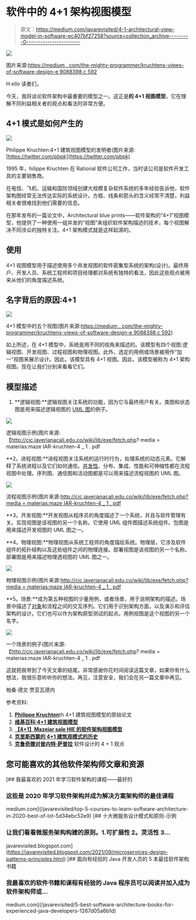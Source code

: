 # 软件中的 4+1 架构视图模型

> 原文：<https://medium.com/javarevisited/4-1-architectural-view-model-in-software-ec407bf27258?source=collection_archive---------0----------------------->

![](img/8e9f4efbb7c70403fc7efa5c6b84d05c.png)

图片来源:[https://medium . com/the-mighty-programmer/kruchtens-views-of-software-design-e 9088398 c 592](/the-mighty-programmer/kruchtens-views-of-software-design-e9088398c592)

H ello 读者们，

今天，我将谈论软件架构中最重要的模型之一。这正是**的 4+1 视图模型**，它在理解不同利益相关者的观点和看法时非常方便。

## 4+1 模式是如何产生的

![](img/cda96583f5a958b3a6c0ce9e9a134d42.png)

Philippe Kruchten:4+1 建筑视图模型的发明者(图片来源:[https://twitter.com/pbpk](https://twitter.com/pbpk)

1995 年，hilippe Kruchten 在 Rational 软件公司工作，当时该公司是软件开发工具的主要销售商。

在电信、飞机、运输和国防领域创建大规模复杂软件系统的多年经验告诉他，软件架构图经常无法传达实际的系统设计。方框、线条和箭头的含义经常不清楚，利益相关者很难找到他们需要的信息。

在那年发布的一篇论文中，Architectural blue prints——软件架构的“4+1”视图模型，他提供了一种使用一组并发的“视图”来组织软件架构描述的技术，每个视图解决不同涉众的独特关注。4+1 架构模式就是这样起源的。

## 使用

4+1 视图模型用于描述使用多个并发视图的软件密集型系统的架构(设计)。最终用户、开发人员、系统工程师和项目经理都对系统有独特的看法，因此这些观点被用来从他们的角度描述系统。

## 名字背后的原因:4+1

![](img/20bd2ef8182a48800f56306619bab0eb.png)

4+1 模型中的五个视图(图片来源:[https://medium . com/the-mighty-programmer/kruchtens-views-of-software-design-e 9088398 c 592](/the-mighty-programmer/kruchtens-views-of-software-design-e9088398c592))

如上所述，在 4+1 模型中，系统是用不同的视角来描述的。该模型有四个视图:逻辑视图、开发视图、过程视图和物理视图。此外，选定的用例或场景被用作“加一”视图来展示设计。因此，该模型具有 4+1 视图。因此，该模型被称为 4+1 架构视图。现在让我们分别来看看它们。

## 模型描述

1.  **逻辑视图:**逻辑视图关注系统的功能，因为它与最终用户有关。类图和状态图是用来描述逻辑视图的 [UML 图](/javarevisited/5-best-uml-books-and-courses-for-java-programmers-13c551a9235d)的例子。

![](img/2a22789d94c8a64a64378307b0e872f3.png)

逻辑视图示例(图片来源:【http://cic.javerianacali.edu.co/wiki/lib/exe/fetch.php? media = materias:maze IAR-kruchten-4 _ 1 . pdf

**2。进程视图:**进程视图关注系统的运行时行为，处理系统的动态元素。它解释了系统进程以及它们如何通信。[并发性](/javarevisited/8-best-multithreading-and-concurrency-courses-for-experienced-java-developers-8acfd3b25094)、分布、集成、性能和可伸缩性都在流程视图中处理。序列图、通信图和活动图都是可以用来描述流程视图的 UML 图。

[![](img/066f938cee35acf255b659b0cc398149.png)](https://javarevisited.blogspot.com/2017/07/top-5-books-to-learn-uml-unified-modelling-language-java.html)

流程视图示例(图片来源:[http://cic.javerianacali.edu.co/wiki/lib/exe/fetch.php?media = materias:maze IAR-kruchten-4 _ 1 . pdf](http://cic.javerianacali.edu.co/wiki/lib/exe/fetch.php?media=materias:mazeiar-kruchten-4_1.pdf)

**3。开发视图:**开发视图从程序员的角度描述了一个系统，并且与软件管理有关。实现视图是该视图的另一个名称。它使用 UML 组件图描述系统组件。包图是用来描述开发视图的 UML 图之一。

**4。物理视图:**物理视图从系统工程师的角度描绘系统。物理层，它涉及软件组件的拓扑结构以及这些组件之间的物理连接。部署视图是该视图的另一个名称。部署图是用来描述物理透视图的 UML 图之一。

![](img/24a58d40629227061a521b17f4d85d7e.png)

物理视图示例(图片来源:[http://cic.javerianacali.edu.co/wiki/lib/exe/fetch.php?media = materias:maze IAR-kruchten-4 _ 1 . pdf](http://cic.javerianacali.edu.co/wiki/lib/exe/fetch.php?media=materias:mazeiar-kruchten-4_1.pdf)

**5。场景:**成为第五种视图的少量用例，或者场景，用于说明架构的描述。场景中描述了[对象](https://javarevisited.blogspot.com/2020/05/object-oriented-programming-questions-answers.html#axzz6vwZEctyQ)和流程之间的交互序列。它们用于识别架构方面，以及演示和评估架构的设计。它们也可以作为架构原型测试的起点。用例视图是这个视图的另一个名字。

![](img/b99c4452897292a53774f9c066def72a.png)

一个场景的例子(图片来源:【http://cic.javerianacali.edu.co/wiki/lib/exe/fetch.php? media = materias:maze IAR-kruchten-4 _ 1 . pdf

这就把我带到了今天文章的结尾。非常感谢你花时间阅读这篇文章，如果你有什么想法，我很乐意听听你的想法。再见，注意安全，我们会在另一篇文章中再见。

帕桑·德文·贾亚瓦德内

参考资料:

1.  [**Philippe Kruchten**](https://www.ics.uci.edu/~andre/ics223w2006/kruchten3.pdf)th 4+1 建筑视图模型的原始论文
2.  [**维基百科:4+1 建筑视图模型**](https://en.wikipedia.org/wiki/4%2B1_architectural_view_model)
3.  [**【4+1】Mazeiar sale HIE 的软件架构视图模型**](http://cic.javerianacali.edu.co/wiki/lib/exe/fetch.php?media=materias:mazeiar-kruchten-4_1.pdf)
4.  [**克里斯西蒙的 4+1 建筑观模式的历史**](https://devcycles.io/2019/02/28/history-of-the-4-1-architectural-view-model/)
5.  [**克鲁奇滕对普内特·萨普拉**](/the-mighty-programmer/kruchtens-views-of-software-design-e9088398c592) 软件设计的 4 + 1 观点

## 您可能喜欢的其他软件架构师文章和资源

[](/javarevisited/top-5-courses-to-learn-software-architecture-in-2020-best-of-lot-5d34ebc52e9) [## 我最喜欢的 2021 年学习软件架构的课程——最好的

### 这些是 2020 年学习软件架构并成为解决方案架构师的最佳课程

medium.com](/javarevisited/top-5-courses-to-learn-software-architecture-in-2020-best-of-lot-5d34ebc52e9) [](https://javarevisited.blogspot.com/2021/09/microservices-design-patterns-principles.html) [## 十大微服务设计模式和原则-示例

### 让我们看看微服务架构构建的原则。1.可扩展性 2。灵活性 3…

javarevisited.blogspot.com](https://javarevisited.blogspot.com/2021/09/microservices-design-patterns-principles.html) [](/javarevisited/5-best-software-architecture-books-for-experienced-java-developers-1267d05a6b1d) [## 面向有经验的 Java 开发人员的 5 本最佳软件架构书籍

### 我最喜欢的软件书籍和课程有经验的 Java 程序员可以阅读并加入成为软件架构师或…

medium.com](/javarevisited/5-best-software-architecture-books-for-experienced-java-developers-1267d05a6b1d)